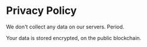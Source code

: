 # Privacy Policy

We don't collect any data on our servers. Period.

Your data is stored encrypted, on the public blockchain.
